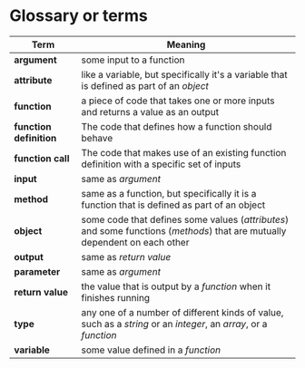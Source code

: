 # Glossary or terms

Term | Meaning
--- | ---
**argument** | some input to a function
**attribute** | like a variable, but specifically it's a variable that is defined as part of an *object*
**function** | a piece of code that takes one or more inputs and returns a value as an output
**function definition** | The code that defines how a function should behave
**function call** | The code that makes use of an existing function definition with a specific set of inputs
**input** | same as *argument*
**method** | same as a function, but specifically it is a function that is defined as part of an object
**object** | some code that defines some values (*attributes*) and some functions (*methods*) that are mutually dependent on each other
**output** | same as *return value*
**parameter** | same as *argument*
**return value** | the value that is output by a  *function* when it finishes running
**type** | any one of a number of different kinds of value, such as a *string* or an *integer*, an *array*, or a *function*
**variable** | some value defined in a *function*
